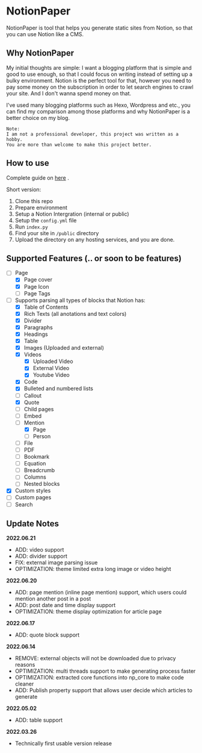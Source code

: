 # NotionPaper
NotionPaper is tool that helps you generate static sites from Notion, so that you can use Notion like a CMS.

## Why NotionPaper
My initial thoughts are simple: I want a blogging platform that is simple and good to use enough, so that I could focus on writing instead of setting up a bulky environment. Notion is the perfect tool for that, however you need to pay some money on the subscription in order to let search engines to crawl your site. And I don't wanna spend money on that.

I've used many blogging platforms such as Hexo, Wordpress and etc., you can find my comparison among those platforms and why NotionPaper is a better choice on my blog.

```
Note: 
I am not a professional developer, this project was written as a hobby.
You are more than welcome to make this project better.
```

## How to use
Complete guide on [here](https://docs.notionpaper.cc/c76ecb0140fb4b529bab6b5bdadd60d7/c76ecb0140fb4b529bab6b5bdadd60d7.html) .

Short version:
1. Clone this repo
2. Prepare environment
3. Setup a Notion Intergration (internal or public)
4. Setup the ```config.yml``` file
5. Run ```index.py```
6. Find your site in ```/public``` directory
7. Upload the directory on any hosting services, and you are done.

## Supported Features (.. or soon to be features)
- [ ] Page
    - [x] Page cover
    - [x] Page Icon
    - [ ] Page Tags
- [ ] Supports parsing all types of blocks that Notion has:
    - [x] Table of Contents
    - [x] Rich Texts (all anotations and text colors)
    - [x] Divider
    - [x] Paragraphs
    - [x] Headings
    - [x] Table
    - [x] Images (Uploaded and external)
    - [x] Videos
        - [x] Uploaded Video
        - [x] External Video
        - [x] Youtube Video
    - [x] Code
    - [x] Bulleted and numbered lists
    - [ ] Callout
    - [x] Quote
    - [ ] Child pages
    - [ ] Embed
    - [ ] Mention
        - [x] Page
        - [ ] Person
    - [ ] File
    - [ ] PDF
    - [ ] Bookmark
    - [ ] Equation
    - [ ] Breadcrumb
    - [ ] Columns
    - [ ] Nested blocks
- [x] Custom styles
- [ ] Custom pages
- [ ] Search

## Update Notes

**2022.06.21**
- ADD: video support
- ADD: divider support
- FIX: external image parsing issue
- OPTIMIZATION: theme limited extra long image or video height

**2022.06.20**
- ADD: page mention (inline page mention) support, which users could mention another post in a post
- ADD: post date and time display support
- OPTIMIZATION: theme display optimization for article page

**2022.06.17**
- ADD: quote block support

**2022.06.14**
- REMOVE: external objects will not be downloaded due to privacy reasons
- OPTIMIZATION: multi threads support to make generating process faster
- OPTIMIZATION: extracted core functions into np_core to make code cleaner
- ADD: Publish property support that allows user decide which articles to generate

**2022.05.02**
- ADD: table support

**2022.03.26**
- Technically first usable version release